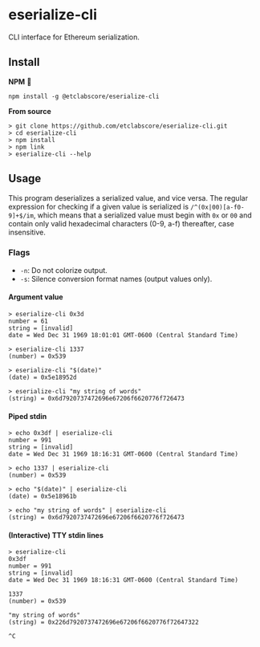 # eserialize-cli

CLI interface for Ethereum serialization.

## Install

__NPM__ :construction:

```
npm install -g @etclabscore/eserialize-cli
```

__From source__

```
> git clone https://github.com/etclabscore/eserialize-cli.git
> cd eserialize-cli
> npm install
> npm link
> eserialize-cli --help
```

## Usage

This program deserializes a serialized value, and vice versa.
The regular expression for checking if a given value is serialized is `/^(0x|00)[a-f0-9]+$/im`, 
which means that a serialized value must begin with `0x` or `00` and contain only valid hexadecimal characters (0-9, a-f) thereafter, case insensitive.

### Flags

- `-n`: Do not colorize output.
- `-s`: Silence conversion format names (output values only).

#### Argument value
```
> eserialize-cli 0x3d
number = 61
string = [invalid]
date = Wed Dec 31 1969 18:01:01 GMT-0600 (Central Standard Time)

> eserialize-cli 1337
(number) = 0x539

> eserialize-cli "$(date)"
(date) = 0x5e18952d

> eserialize-cli "my string of words"
(string) = 0x6d7920737472696e67206f6620776f726473

```

#### Piped stdin
```
> echo 0x3df | eserialize-cli 
number = 991
string = [invalid]
date = Wed Dec 31 1969 18:16:31 GMT-0600 (Central Standard Time)

> echo 1337 | eserialize-cli 
(number) = 0x539

> echo "$(date)" | eserialize-cli 
(date) = 0x5e18961b

> echo "my string of words" | eserialize-cli 
(string) = 0x6d7920737472696e67206f6620776f726473
```

#### (Interactive) TTY stdin lines

```
> eserialize-cli 
0x3df
number = 991
string = [invalid]
date = Wed Dec 31 1969 18:16:31 GMT-0600 (Central Standard Time)

1337
(number) = 0x539

"my string of words"
(string) = 0x226d7920737472696e67206f6620776f72647322

^C
```

